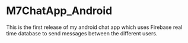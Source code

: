 # M7ChatApp_Android
This is the first release of my android chat app which uses Firebase real time database to send messages between the different users.
